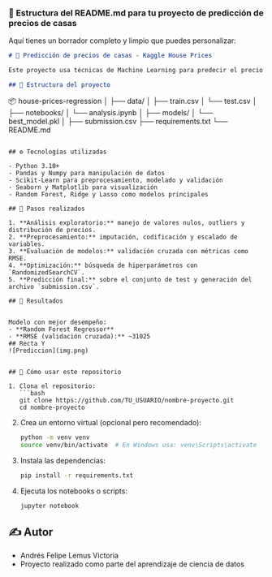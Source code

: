 ### 📘 Estructura del README.md para tu proyecto de predicción de precios de casas

Aquí tienes un borrador completo y limpio que puedes personalizar:

```markdown
# 🏡 Predicción de precios de casas - Kaggle House Prices

Este proyecto usa técnicas de Machine Learning para predecir el precio de casas a partir de datos del famoso concurso de Kaggle ["House Prices: Advanced Regression Techniques"](https://www.kaggle.com/competitions/house-prices-advanced-regression-techniques/).

## 📂 Estructura del proyecto

```

📦 house-prices-regression
│
├── data/
│   ├── train.csv
│   └── test.csv
│
├── notebooks/
│   └── analysis.ipynb
│
├── models/
│   └── best\_model.pkl
│
├── submission.csv
├── requirements.txt
└── README.md

````

## ⚙️ Tecnologías utilizadas

- Python 3.10+
- Pandas y Numpy para manipulación de datos
- Scikit-Learn para preprocesamiento, modelado y validación
- Seaborn y Matplotlib para visualización
- Random Forest, Ridge y Lasso como modelos principales

## 🚀 Pasos realizados

1. **Análisis exploratorio:** manejo de valores nulos, outliers y distribución de precios.
2. **Preprocesamiento:** imputación, codificación y escalado de variables.
3. **Evaluación de modelos:** validación cruzada con métricas como RMSE.
4. **Optimización:** búsqueda de hiperparámetros con `RandomizedSearchCV`.
5. **Predicción final:** sobre el conjunto de test y generación del archivo `submission.csv`.

## 🧠 Resultados


Modelo con mejor desempeño:
- **Random Forest Regressor**
- **RMSE (validación cruzada):** ~31025
## Recta Y
![Prediccion](img.png)


## 📝 Cómo usar este repositorio

1. Clona el repositorio:
   ```bash
   git clone https://github.com/TU_USUARIO/nombre-proyecto.git
   cd nombre-proyecto
````

2. Crea un entorno virtual (opcional pero recomendado):

   ```bash
   python -m venv venv
   source venv/bin/activate  # En Windows usa: venv\Scripts\activate
   ```

3. Instala las dependencias:

   ```bash
   pip install -r requirements.txt
   ```

4. Ejecuta los notebooks o scripts:

   ```bash
   jupyter notebook
   ```

## ✍️ Autor

* Andrés Felipe Lemus Victoria
* Proyecto realizado como parte del aprendizaje de ciencia de datos
